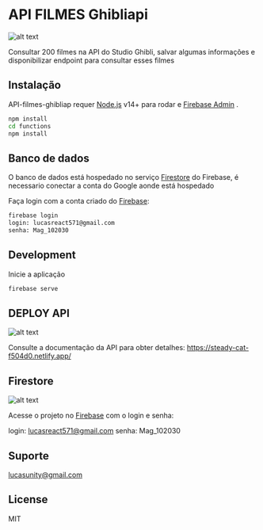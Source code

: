 # API  FILMES Ghibliapi
![alt text](https://raw.githubusercontent.com/lucasunity/api-filmes-ghibliapi/imgs/Captura%20de%20Tela%202022-11-16%20a%CC%80s%2023.37.49.png)


Consultar 200 filmes na API do Studio Ghibli, salvar algumas informações e disponibilizar endpoint para consultar esses filmes
 
 
## Instalação

API-filmes-ghibliap requer [Node.js](https://nodejs.org/) v14+ para rodar e [Firebase Admin](https://firebase.google.com/docs/admin/setup/) .
 
```sh
npm install
cd functions
npm install 
```

## Banco de dados


O banco de dados está hospedado no serviço [Firestore](https://firebase.google.com/docs/firestore) do Firebase, é necessario conectar a conta do Google aonde está hospedado

Faça login com a conta criado do [Firebase]( [https://console.firebase.google.com/u/9/project/db-ghibli/firestore/data/~2Ffilmes~2F0440483e-ca0e-4120-8c50-4c8cd9b965d6]):

```sh
firebase login
login: lucasreact571@gmail.com
senha: Mag_102030
```


 

## Development

Inicie a aplicação

```sh
firebase serve
```
 
 
## DEPLOY API 
![alt text](https://raw.githubusercontent.com/lucasunity/api-filmes-ghibliapi/imgs/Captura%20de%20Tela%202022-11-16%20a%CC%80s%2023.22.31.png)



Consulte a documentação da API para obter detalhes:
https://steady-cat-f504d0.netlify.app/
 
 

 
 
## Firestore


![alt text](https://raw.githubusercontent.com/lucasunity/api-filmes-ghibliapi/imgs/Captura%20de%20Tela%202022-11-16%20a%CC%80s%2023.10.02.png)

Acesse o projeto no [Firebase](https://console.firebase.google.com/u/9/project/db-ghibli/firestore/data/~2Ffilmes~2F0440483e-ca0e-4120-8c50-4c8cd9b965d6) com o login e senha:
 
 login: lucasreact571@gmail.com
senha: Mag_102030


## Suporte

lucasunity@gmail.com

## License

MIT
 
